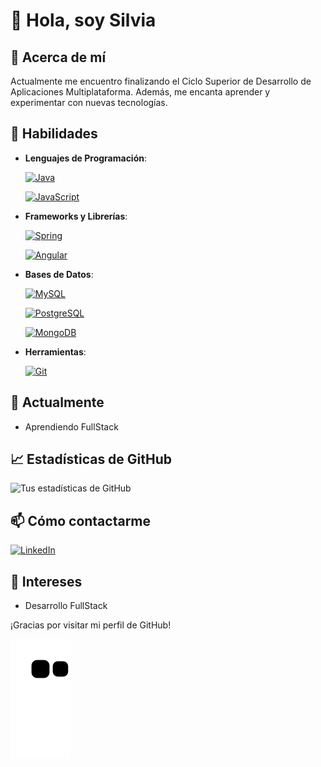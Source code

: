 # 👋 Hola, soy Silvia

## 💭 Acerca de mí

Actualmente me encuentro finalizando el Ciclo Superior de Desarrollo de Aplicaciones Multiplataforma. Además, me encanta aprender y experimentar con nuevas tecnologías.

## 🚀 Habilidades

- **Lenguajes de Programación**:
  
  [![Java](https://img.shields.io/badge/Java-ED8B00?style=for-the-badge&logo=java&logoColor=white)](https://docs.oracle.com/en/java/)

  [![JavaScript](https://img.shields.io/badge/JavaScript-323330?style=for-the-badge&logo=javascript&logoColor=F7DF1E)](https://developer.mozilla.org/en-US/docs/Web/JavaScript)
- **Frameworks y Librerías**:
  
  [![Spring](https://img.shields.io/badge/Spring-6DB33F?style=for-the-badge&logo=spring&logoColor=white)]([https://spring.io/projects/spring-framework](https://spring.io/projects/spring-boot))
  
  [![Angular](https://img.shields.io/badge/Angular-DD0031?style=for-the-badge&logo=angular&logoColor=white)](https://angular.io/docs)
  
- **Bases de Datos**:
  
  [![MySQL](https://img.shields.io/badge/MySQL-4479A1?style=for-the-badge&logo=mysql&logoColor=white)](https://dev.mysql.com/doc/)
  
  [![PostgreSQL](https://img.shields.io/badge/PostgreSQL-316192?style=for-the-badge&logo=postgresql&logoColor=white)](https://www.postgresql.org/docs/)
  
  [![MongoDB](https://img.shields.io/badge/MongoDB-4EA94B?style=for-the-badge&logo=mongodb&logoColor=white)](https://docs.mongodb.com/)
  
- **Herramientas**:
  
  [![Git](https://img.shields.io/badge/Git-F05032?style=for-the-badge&logo=git&logoColor=white)](https://git-scm.com/doc)

## 🌱 Actualmente

- Aprendiendo FullStack

## 📈 Estadísticas de GitHub

![Tus estadísticas de GitHub](https://github-readme-stats.vercel.app/api?username=smartriob1&show_icons=true&theme=radical)

## 📫 Cómo contactarme

[![LinkedIn](https://img.shields.io/badge/LinkedIn-blue?style=flat&logo=linkedin&label=LinkedIn)](https://www.linkedin.com/in/silvia-martinez-532b3824b)

## 🎨 Intereses

- Desarrollo FullStack

¡Gracias por visitar mi perfil de GitHub!

![snake animation](https://github.com/smartriob1/smartriob1/blob/output/github-contribution-grid-snake2.svg)
